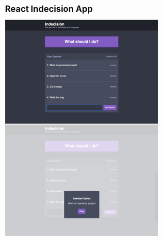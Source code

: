 # React Indecision App

![start](Screen_shot_personal_project.png)
![start](Screen_shot_personal_project2.png)
